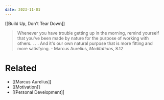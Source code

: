 ```yaml
---
date: 2023-11-01
---
```


[[Build Up, Don't Tear Down]]

> Whenever you have trouble getting up in the morning, remind yourself that you've been made by nature for the purpose of working with others. . . . And it's our own natural purpose that is more fitting and more satisfying. - Marcus Aurelius, *Meditations*, 8.12

# Related
- [[Marcus Aurelius]]
- [[Motivation]]
- [[Personal Development]]

